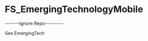 FS_EmergingTechnologyMobile
===========================

-------Ignore Repo---------

See EmergingTech
